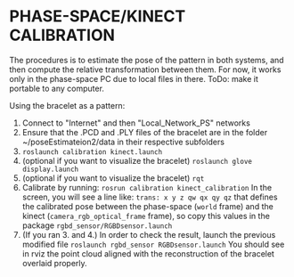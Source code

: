 PHASE-SPACE/KINECT CALIBRATION
==============================

The procedures is to estimate the pose of the pattern in both systems, and then compute the relative transformation between them.
For now, it works only in the phase-space PC due to local files in there.
ToDo: make it portable to any computer.

Using the bracelet as a pattern:

1. Connect to "Internet" and then "Local\_Network\_PS" networks
2. Ensure that the .PCD and .PLY files of the bracelet are in the folder ~/poseEstimateion2/data in their respective subfolders
3. `roslaunch calibration kinect.launch`
4. (optional if you want to visualize the bracelet) `roslaunch glove display.launch`
5. (optional if you want to visualize the bracelet) `rqt`
6. Calibrate by running: `rosrun calibration kinect_calibration` In the screen, you will see a line like: `trans: x y z qw qx qy qz` that defines the calibrated pose between the phase-space (`world` frame) and the kinect (`camera_rgb_optical_frame` frame), so copy this values
in the package `rgbd_sensor/RGBDsensor.launch` 
7. (If you ran 3. and 4.) In order to check the result, launch the previous modified file
`roslaunch rgbd_sensor RGBDsensor.launch`
You should see in rviz the point cloud aligned with the reconstruction of the bracelet overlaid properly.






